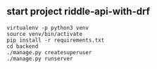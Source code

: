 ## start project riddle-api-with-drf

```
virtualenv -p python3 venv
source venv/bin/activate
pip install -r requirements.txt
cd backend
./manage.py createsuperuser  
./manage.py runserver
